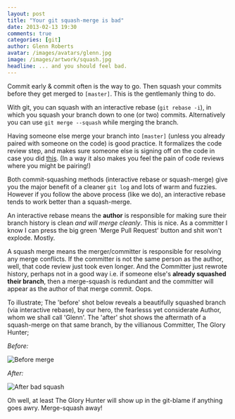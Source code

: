 ```yaml
---
layout: post
title: "Your git squash-merge is bad"
date: 2013-02-13 19:30
comments: true
categories: [git]
author: Glenn Roberts
avatar: /images/avatars/glenn.jpg
image: /images/artwork/squash.jpg
headline: ... and you should feel bad.
---
```


Commit early & commit often is the way to go. Then squash your commits before they get merged to `[master]`. This is the gentlemanly thing to do.

With git, you can squash with an interactive rebase (`git rebase -i`), in which you squash your branch down to one (or two) commits. Alternatively you can use `git merge --squash` while merging the branch.

Having someone else merge your branch into `[master]` (unless you already paired with someone on the code) is good practice. It formalizes the code review step, and makes sure someone else is signing off on the code in case you did [this](http://www.youtube.com/watch?v=pUJJ-mdd9pw&feature=youtu.be&t=1m45s). (In a way it also makes you feel the pain of code reviews where you might be pairing!)

Both commit-squashing methods (interactive rebase or squash-merge) give you the major benefit of a cleaner `git log` and lots of warm and fuzzies. However if you follow the above process (like we do), an interactive rebase tends to work better than a squash-merge.

An interactive rebase means the **author** is responsible for making sure their branch history is clean *and will merge cleanly*. This is nice. As a committer I know I can press the big green 'Merge Pull Request' button and shit won't explode. Mostly.

A squash merge means the merger/committer is responsible for resolving any merge conflicts. If the committer is not the same person as the author, well, that code review just took even longer. And the Committer just rewrote history, perhaps not in a good way i.e. if someone else's **already squashed their branch**, then a merge-squash is redundant and the committer will appear as the author of that merge commit. Oops.

To illustrate; The 'before' shot below reveals a beautifully squashed branch (via interactive rebase), by our hero, the fearlesss yet considerate Author, whom we shall call 'Glenn'. The 'after' shot shows the aftermath of a squash-merge on that same branch, by the villianous Committer, The Glory Hunter;

*Before:*

![Before merge](http://i.imgur.com/4xWxJTi.png)


*After:*

![After bad squash](http://i.imgur.com/V0E8eUM.png)

Oh well, at least The Glory Hunter will show up in the git-blame if anything goes awry. Merge-squash away!

